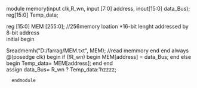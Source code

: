 module memory(input clk,R_wn,
              input [7:0] address,
              inout[15:0]  data_Bus);
              reg[15:0] Temp_data;
           
reg [15:0] MEM [255:0]; //256memory loation *16-bit lenght addressed by 8-bit address        
        initial begin
    
$readmemh("D:/farrag/MEM.txt", MEM); //read memmory         end
        end
        always @(posedge clk) begin
          if (!R_wn) 
          begin 
          MEM[address] = data_Bus; 
        end
        else
        begin 
        Temp_data= MEM[address];
        end
    end            
        assign data_Bus= R_wn ? Temp_data:'hzzzz;
    
        
      endmodule

